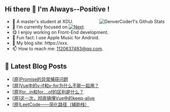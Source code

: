 ## Hi there 👋 I'm Always--Positive !
<div>
  <img alt="DenverCoder1's Github Stats" src="https://denvercoder1-github-readme-stats.vercel.app/api?username=qq1120637483&show_icons=true&count_private=true&theme=react&hide_border=true&hide_title=true&bg_color=1F222E&title_color=F85D7F&icon_color=F8D866" align= "right" />

- 🎒 A master's student at XDU. 
- 🔬 I’m currently focused on [![Next](https://img.shields.io/badge/-Next-brightgreen)](https://). 
- 😋 I enjoy working on Front-End development.
- 🎵 Fun fact: I use Apple Music for Android.
- 📝 My blog site: https://xxx.
- 📫 How to reach me:  1120637483@qq.com.
</div>  


## 📕 Latest Blog Posts

<!-- BLOG-POST-LIST:START -->
- [[原]Promise的异常捕获问题](https://blog.csdn.net/sinat_41696687/article/details/124099150)
- [[原]Vue中的v-if和v-for为什么不能一起用？](https://blog.csdn.net/sinat_41696687/article/details/124080956)
- [[原]for...in和for....of的区别是什么？](https://blog.csdn.net/sinat_41696687/article/details/124078140)
- [[原]这一次，彻底搞懂Vue中的keep-alive](https://blog.csdn.net/sinat_41696687/article/details/124077528)
- [[原]LeetCode——简化路径（辅助栈）](https://blog.csdn.net/sinat_41696687/article/details/124072094)
<!-- BLOG-POST-LIST:END -->









